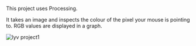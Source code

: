 This project uses Processing.

It takes an image and inspects the colour of the pixel your mouse is pointing to. RGB values are displayed in a graph.

![lyv project1](https://github.com/debbie-lyv/debbie-lyv/assets/99438507/e20ec99e-0f58-4682-88ec-b8e5193a35b8)
